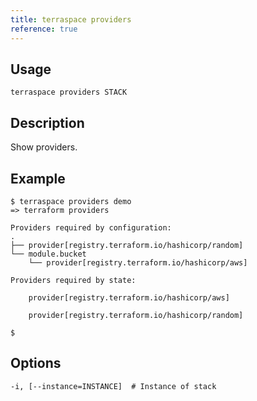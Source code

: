 ```yaml
---
title: terraspace providers
reference: true
---
```


## Usage

    terraspace providers STACK

## Description

Show providers.

## Example

    $ terraspace providers demo
    => terraform providers

    Providers required by configuration:
    .
    ├── provider[registry.terraform.io/hashicorp/random]
    └── module.bucket
        └── provider[registry.terraform.io/hashicorp/aws]

    Providers required by state:

        provider[registry.terraform.io/hashicorp/aws]

        provider[registry.terraform.io/hashicorp/random]

    $


## Options

```
-i, [--instance=INSTANCE]  # Instance of stack
```

